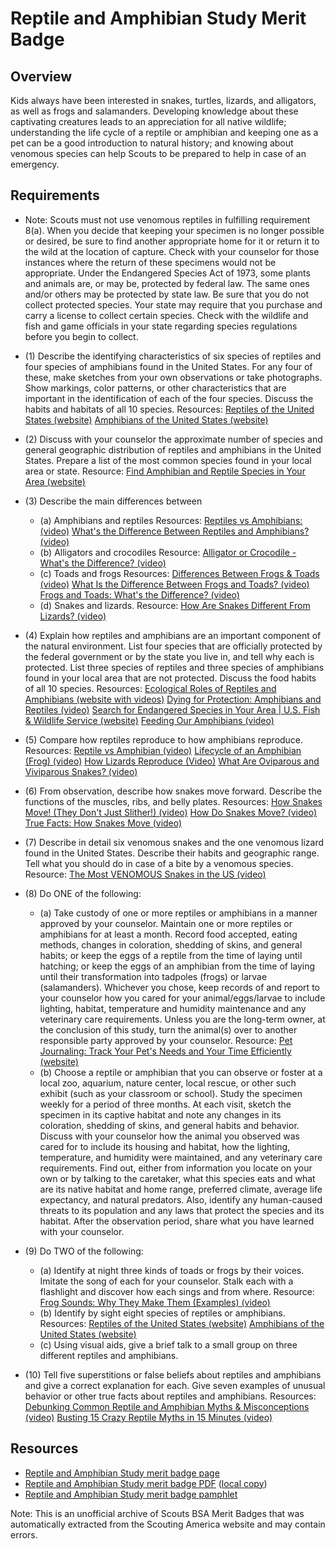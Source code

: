

# Reptile and Amphibian Study Merit Badge


## Overview



Kids always have been interested in snakes, turtles, lizards, and alligators, as well as frogs and salamanders. Developing knowledge about these captivating creatures leads to an appreciation for all native wildlife; understanding the life cycle of a reptile or amphibian and keeping one as a pet can be a good introduction to natural history; and knowing about venomous species can help Scouts to be prepared to help in case of an emergency.

## Requirements

* Note: Scouts must not use venomous reptiles in fulfilling requirement 8(a). When you decide that keeping your specimen is no longer possible or desired, be sure to find another appropriate home for it or return it to the wild at the location of capture. Check with your counselor for those instances where the return of these specimens would not be appropriate.  Under the Endangered Species Act of 1973, some plants and animals are, or may be, protected by federal law. The same ones and/or others may be protected by state law. Be sure that you do not collect protected species. Your state may require that you purchase and carry a license to collect certain species. Check with the wildlife and fish and game officials in your state regarding species regulations before you begin to collect.
* (1) Describe the identifying characteristics of six species of reptiles and four species of amphibians found in the United States. For any four of these, make sketches from your own observations or take photographs. Show markings, color patterns, or other characteristics that are important in the identification of each of the four species. Discuss the habits and habitats of all 10 species. Resources:  [Reptiles of the United States (website)](https://www.inaturalist.org/places/united-states#taxon=26036)  [Amphibians of the United States (website)](https://www.inaturalist.org/places/united-states#taxon=20978)
* (2) Discuss with your counselor the approximate number of species and general geographic distribution of reptiles and amphibians in the United States. Prepare a list of the most common species found in your local area or state. Resource:  [Find Amphibian and Reptile Species in Your Area (website)](https://geonarrative.usgs.gov/amphibianreptileexplorer/)
* (3) Describe the main differences between
    * (a) Amphibians and reptiles Resources: [Reptiles vs Amphibians: (video)](https://www.youtube.com/watch?v=6MsTbQi19SA) [What's the Difference Between Reptiles and Amphibians? (video)](https://www.youtube.com/watch?v=j1vMyuYBqA4&t=54s)
    * (b) Alligators and crocodiles Resource: [Alligator or Crocodile - What's the Difference? (video)](https://youtu.be/oins54YQGYI?si=k7YJDZxBk91z5IkW)
    * (c) Toads and frogs Resources: [Differences Between Frogs & Toads (video)](https://www.youtube.com/watch?v=O7QaL3xehRw) [What Is the Difference Between Frogs and Toads? (video)](https://www.youtube.com/watch?v=mM59TQOPDYQ) [Frogs and Toads: What's the Difference? (video)](https://www.youtube.com/watch?v=IF0EWfbevrM)
    * (d) Snakes and lizards. Resource: [How Are Snakes Different From Lizards? (video)](https://youtu.be/MMFcutNSKZk?si=u6Ux_2x9TxmepTJp)


* (4) Explain how reptiles and amphibians are an important component of the natural environment. List four species that are officially protected by the federal government or by the state you live in, and tell why each is protected. List three species of reptiles and three species of amphibians found in your local area that are not protected. Discuss the food habits of all 10 species. Resources:  [Ecological Roles of Reptiles and Amphibians (website with videos)](https://www.online-field-guide.com/ecological-roles-of-reptiles-and-amphibians/)  [Dying for Protection: Amphibians and Reptiles (video)](https://youtu.be/dQpHqkAvNnc?si=2E6kp1GO8McIHRsI)  [Search for Endangered Species in Your Area | U.S. Fish & Wildlife Service (website)](https://ecos.fws.gov/ecp0/reports/ad-hoc-species-report?kingdom=V&kingdom=I&status=E&status=T&status=EmE&status=EmT&status=EXPE&status=EXPN&status=SAE&status=SAT&mapstatus=3&fcrithab=on&fstatus=on&fspecrule=on&finvpop=on&fgroup=on&header=Listed+Animals)  [Feeding Our Amphibians (video)](https://www.youtube.com/watch?v=baY4dzLSWlY)
* (5) Compare how reptiles reproduce to how amphibians reproduce. Resources:  [Reptile vs Amphibian (video)](https://www.youtube.com/watch?v=GKM_mDDPJh0)  [Lifecycle of an Amphibian (Frog) (video)](https://youtu.be/sZnvgGmvuVs?si=3d5-sxPLy1jJbJz_)  [How Lizards Reproduce (Video)](https://www.youtube.com/watch?v=ACEpFX2Dnmk)  [What Are Oviparous and Viviparous Snakes? (video)](https://youtu.be/KFCfL99rHpw?si=rCqWcKm5S4LBA7zW)
* (6) From observation, describe how snakes move forward. Describe the functions of the muscles, ribs, and belly plates. Resources:  [How Snakes Move! (They Don't Just Slither!) (video)](https://www.youtube.com/watch?v=7-AKPFiIEEw)  [How Do Snakes Move? (video)](https://www.youtube.com/watch?v=aPV0HpPRH2A)  [True Facts: How Snakes Move (video)](https://www.youtube.com/watch?v=zFNnx4UgkNI)
* (7) Describe in detail six venomous snakes and the one venomous lizard found in the United States. Describe their habits and geographic range. Tell what you should do in case of a bite by a venomous species. Resource:  [The Most VENOMOUS Snakes in the US (video)](https://youtu.be/guMzO7vzMT0?si=3thQ8FQdwoEHXV75)
* (8) Do ONE of the following:
    * (a) Take custody of one or more reptiles or amphibians in a manner approved by your counselor. Maintain one or more reptiles or amphibians for at least a month. Record food accepted, eating methods, changes in coloration, shedding of skins, and general habits; or keep the eggs of a reptile from the time of laying until hatching; or keep the eggs of an amphibian from the time of laying until their transformation into tadpoles (frogs) or larvae (salamanders). Whichever you chose, keep records of and report to your counselor how you cared for your animal/eggs/larvae to include lighting, habitat, temperature and humidity maintenance and any veterinary care requirements. Unless you are the long-term owner, at the conclusion of this study, turn the animal(s) over to another responsible party approved by your counselor. Resource: [Pet Journaling: Track Your Pet's Needs and Your Time Efficiently (website)](https://fluent-time-management.com/pet-journaling-track-your-pets-needs-and-your-time-efficiently/)
    * (b) Choose a reptile or amphibian that you can observe or foster at a local zoo, aquarium, nature center, local rescue, or other such exhibit (such as your classroom or school). Study the specimen weekly for a period of three months. At each visit, sketch the specimen in its captive habitat and note any changes in its coloration, shedding of skins, and general habits and behavior. Discuss with your counselor how the animal you observed was cared for to include its housing and habitat, how the lighting, temperature, and humidity were maintained, and any veterinary care requirements.  Find out, either from information you locate on your own or by talking to the caretaker, what this species eats and what are its native habitat and home range, preferred climate, average life expectancy, and natural predators. Also, identify any human-caused threats to its population and any laws that protect the species and its habitat. After the observation period, share what you have learned with your counselor.


* (9) Do TWO of the following:
    * (a) Identify at night three kinds of toads or frogs by their voices. Imitate the song of each for your counselor. Stalk each with a flashlight and discover how each sings and from where. Resource: [Frog Sounds: Why They Make Them (Examples) (video)](https://youtu.be/74-vaZv54s8?si=7ClcX_Akwhjh0A_T)
    * (b) Identify by sight eight species of reptiles or amphibians. Resources: [Reptiles of the United States (website)](https://www.inaturalist.org/places/united-states#taxon=26036) [Amphibians of the United States (website)](https://www.inaturalist.org/places/united-states#taxon=20978)
    * (c) Using visual aids, give a brief talk to a small group on three different reptiles and amphibians.


* (10) Tell five superstitions or false beliefs about reptiles and amphibians and give a correct explanation for each. Give seven examples of unusual behavior or other true facts about reptiles and amphibians. Resources:  [Debunking Common Reptile and Amphibian Myths & Misconceptions (video)](https://www.youtube.com/watch?v=Nz6VQSlr9mI)  [Busting 15 Crazy Reptile Myths in 15 Minutes (video)](https://www.youtube.com/watch?v=i7FR8h4Ky44)


## Resources

- [Reptile and Amphibian Study merit badge page](https://www.scouting.org/merit-badges/reptile-and-amphibian-study/)
- [Reptile and Amphibian Study merit badge PDF](https://filestore.scouting.org/filestore/Merit_Badge_ReqandRes/Pamphlets/Reptile%20Amphibian_2023.pdf) ([local copy](files/reptile-and-amphibian-study-merit-badge.pdf))
- [Reptile and Amphibian Study merit badge pamphlet](https://www.scoutshop.org/reptile-amphibian-merit-badge-pamphlet-660198.html)

Note: This is an unofficial archive of Scouts BSA Merit Badges that was automatically extracted from the Scouting America website and may contain errors.